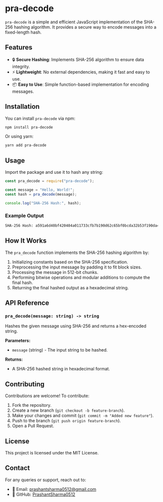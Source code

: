 # pra-decode

`pra-decode` is a simple and efficient JavaScript implementation of the SHA-256 hashing algorithm. It provides a secure way to encode messages into a fixed-length hash.

## Features
- 🔒 **Secure Hashing**: Implements SHA-256 algorithm to ensure data integrity.
- ⚡ **Lightweight**: No external dependencies, making it fast and easy to use.
- 📦 **Easy to Use**: Simple function-based implementation for encoding messages.

## Installation
You can install `pra-decode` via npm:

```sh
npm install pra-decode
```

Or using yarn:

```sh
yarn add pra-decode
```

## Usage
Import the package and use it to hash any string:

```javascript
const pra_decode = require("pra-decode");

const message = "Hello, World!";
const hash = pra_decode(message);

console.log("SHA-256 Hash:", hash);
```

### Example Output
```sh
SHA-256 Hash: a591a6d40bf420404a011733cfb7b190d62c65bf0bcda32b53f190da45306c10
```

## How It Works
The `pra_decode` function implements the SHA-256 hashing algorithm by:
1. Initializing constants based on the SHA-256 specification.
2. Preprocessing the input message by padding it to fit block sizes.
3. Processing the message in 512-bit chunks.
4. Performing bitwise operations and modular additions to compute the final hash.
5. Returning the final hashed output as a hexadecimal string.

## API Reference
### `pra_decode(message: string) -> string`
Hashes the given message using SHA-256 and returns a hex-encoded string.

**Parameters:**
- `message` (string) - The input string to be hashed.

**Returns:**
- A SHA-256 hashed string in hexadecimal format.

## Contributing
Contributions are welcome! To contribute:
1. Fork the repository.
2. Create a new branch (`git checkout -b feature-branch`).
3. Make your changes and commit (`git commit -m "Added new feature"`).
4. Push to the branch (`git push origin feature-branch`).
5. Open a Pull Request.

## License
This project is licensed under the MIT License.

## Contact
For any queries or support, reach out to:
- 📧 Email: prashantsharma0512@gmail.com
- 🔗 GitHub: [PrashantSharma0512](https://github.com/PrashantSharma0512/pra-decode)

